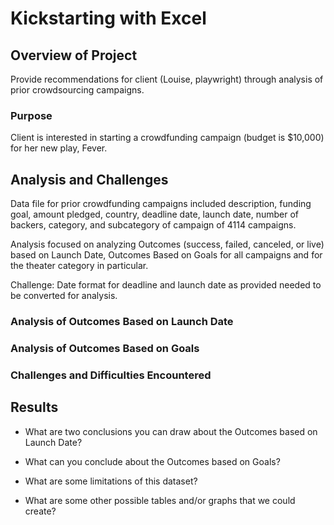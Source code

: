 # Kickstarting with Excel

## Overview of Project

Provide recommendations for client (Louise, playwright) through analysis of prior crowdsourcing campaigns.

### Purpose

Client is interested in starting a crowdfunding campaign (budget is $10,000) for her new play, Fever.

## Analysis and Challenges

Data file for prior crowdfunding campaigns included description, funding goal, amount pledged, country, deadline date, launch date, number of backers, category, and subcategory of campaign of 4114 campaigns.

Analysis focused on analyzing Outcomes (success, failed, canceled, or live) based on Launch Date, Outcomes Based on Goals for all campaigns and for the theater category in particular.

Challenge: Date format for deadline and launch date as provided needed to be converted for analysis.

### Analysis of Outcomes Based on Launch Date

### Analysis of Outcomes Based on Goals

### Challenges and Difficulties Encountered

## Results

- What are two conclusions you can draw about the Outcomes based on Launch Date?

- What can you conclude about the Outcomes based on Goals?

- What are some limitations of this dataset?

- What are some other possible tables and/or graphs that we could create?

